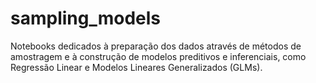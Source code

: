 # sampling_models
Notebooks dedicados à preparação dos dados através de métodos de amostragem e à construção de modelos preditivos e inferenciais, como Regressão Linear e Modelos Lineares Generalizados (GLMs).

